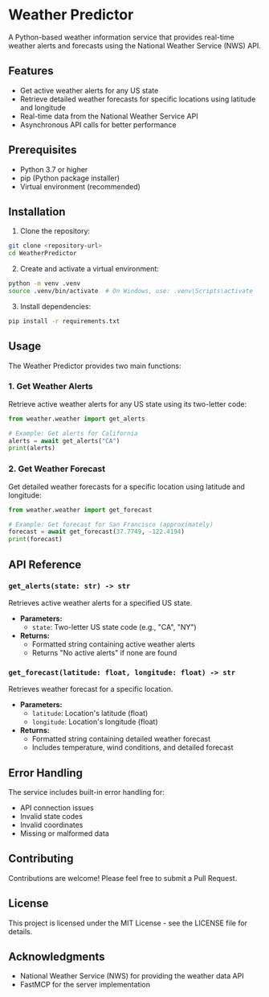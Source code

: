 # Weather Predictor

A Python-based weather information service that provides real-time weather alerts and forecasts using the National Weather Service (NWS) API.

## Features

- Get active weather alerts for any US state
- Retrieve detailed weather forecasts for specific locations using latitude and longitude
- Real-time data from the National Weather Service API
- Asynchronous API calls for better performance

## Prerequisites

- Python 3.7 or higher
- pip (Python package installer)
- Virtual environment (recommended)

## Installation

1. Clone the repository:

```bash
git clone <repository-url>
cd WeatherPredictor
```

2. Create and activate a virtual environment:

```bash
python -m venv .venv
source .venv/bin/activate  # On Windows, use: .venv\Scripts\activate
```

3. Install dependencies:

```bash
pip install -r requirements.txt
```

## Usage

The Weather Predictor provides two main functions:

### 1. Get Weather Alerts

Retrieve active weather alerts for any US state using its two-letter code:

```python
from weather.weather import get_alerts

# Example: Get alerts for California
alerts = await get_alerts("CA")
print(alerts)
```

### 2. Get Weather Forecast

Get detailed weather forecasts for a specific location using latitude and longitude:

```python
from weather.weather import get_forecast

# Example: Get forecast for San Francisco (approximately)
forecast = await get_forecast(37.7749, -122.4194)
print(forecast)
```

## API Reference

### `get_alerts(state: str) -> str`

Retrieves active weather alerts for a specified US state.

- **Parameters:**
  - `state`: Two-letter US state code (e.g., "CA", "NY")
- **Returns:**
  - Formatted string containing active weather alerts
  - Returns "No active alerts" if none are found

### `get_forecast(latitude: float, longitude: float) -> str`

Retrieves weather forecast for a specific location.

- **Parameters:**
  - `latitude`: Location's latitude (float)
  - `longitude`: Location's longitude (float)
- **Returns:**
  - Formatted string containing detailed weather forecast
  - Includes temperature, wind conditions, and detailed forecast

## Error Handling

The service includes built-in error handling for:

- API connection issues
- Invalid state codes
- Invalid coordinates
- Missing or malformed data

## Contributing

Contributions are welcome! Please feel free to submit a Pull Request.

## License

This project is licensed under the MIT License - see the LICENSE file for details.

## Acknowledgments

- National Weather Service (NWS) for providing the weather data API
- FastMCP for the server implementation
